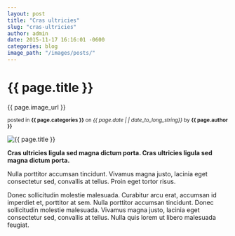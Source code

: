 ```yaml
---
layout: post
title: "Cras ultricies"
slug: "cras-ultricies"
author: admin
date: 2015-11-17 16:16:01 -0600
categories: blog
image_path: "/images/posts/"
---
```

<div class="post">
<h1>{{ page.title }}</h1>
<p>{{ page.image_url }}</p>
<p>
    <small>
        posted in <strong>{{ page.categories }}</strong>
        on <em class="highlight">{{ page.date | | date_to_long_string}}</em>
        by <strong>{{ page.author }}</strong>
    </small>
</p>

<img src="{{ page.image_path }}{{ page.slug }}.jpg" class="post-image" alt="{{ page.title }}">
<p>
    <strong>Cras ultricies ligula sed magna dictum porta. Cras ultricies ligula sed magna dictum porta.</strong>
</p>
<p>
    Nulla porttitor accumsan tincidunt. Vivamus magna justo, lacinia eget consectetur sed, convallis at tellus. Proin eget tortor risus.
</p>
<p>
    Donec sollicitudin molestie malesuada. Curabitur arcu erat, accumsan id imperdiet et, porttitor at sem. Nulla porttitor accumsan tincidunt. Donec sollicitudin molestie malesuada. Vivamus magna justo, lacinia eget consectetur sed, convallis at tellus. Nulla quis lorem ut libero malesuada feugiat.
</p>
<div>
